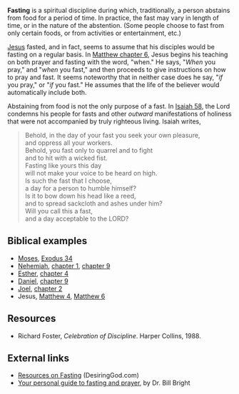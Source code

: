 **Fasting** is a spiritual discipline during which, traditionally,
a person abstains from food for a period of time. In practice, the
fast may vary in length of time, or in the nature of the
abstention. (Some people choose to fast from only certain foods, or
from activities or entertainment, etc.)

[Jesus](Jesus "Jesus") fasted, and in fact, seems to assume that
his disciples would be fasting on a regular basis. In
[Matthew chapter 6](http://www.biblegateway.com/passage/?search=Matthew%206:16-18;&version=47;),
Jesus begins his teaching on both prayer and fasting with the word,
"when." He says, "*When* you pray," and "*when* you fast," and then
proceeds to give instructions on how to pray and fast. It seems
noteworthy that in neither case does he say, "*if* you pray," or
"*if* you fast." He assumes that the life of the believer would
automatically include both.

Abstaining from food is not the only purpose of a fast. In
[Isaiah 58](http://www.biblegateway.com/passage/?search=isaiah%2058;&version=47;),
the Lord condemns his people for fasts and other *outward*
manifestations of holiness that were not accompanied by truly
righteous living. Isaiah writes,

> Behold, in the day of your fast you seek your own pleasure,  
> and oppress all your workers.  
> Behold, you fast only to quarrel and to fight   
> and to hit with a wicked fist.  
> Fasting like yours this day   
> will not make your voice to be heard on high.  
> Is such the fast that I choose,   
> a day for a person to humble himself?  
> Is it to bow down his head like a reed,  
> and to spread sackcloth and ashes under him?  
> Will you call this a fast,   
> and a day acceptable to the LORD?


## Biblical examples

-   [Moses](Moses "Moses"),
    [Exodus 34](http://www.biblegateway.com/passage/?search=Exodus%2034:27-28;&version=31;)
-   [Nehemiah](index.php?title=Nehemiah&action=edit&redlink=1 "Nehemiah (page does not exist)"),
    [chapter 1](http://www.biblegateway.com/passage/?search=Nehemiah%201:1-10;&version=47;),
    [chapter 9](http://www.biblegateway.com/passage/?search=Nehemiah%209:1-7;&version=47;)
-   [Esther](index.php?title=Esther&action=edit&redlink=1 "Esther (page does not exist)"),
    [chapter 4](http://www.biblegateway.com/passage/?search=Esther%204:13-16;&version=47;)
-   [Daniel](Daniel "Daniel"),
    [chapter 9](http://www.biblegateway.com/passage/?search=Daniel%209:1-5;&version=47;)
-   [Joel](index.php?title=Joel&action=edit&redlink=1 "Joel (page does not exist)"),
    [chapter 2](http://www.biblegateway.com/passage/?search=Joel%202:12-14;&version=47;)
-   Jesus,
    [Matthew 4](http://www.biblegateway.com/passage/?search=Matthew%204:1-4;&version=47;),
    [Matthew 6](http://www.biblegateway.com/passage/?search=Matthew%206:16-18;&version=31;)

## Resources

-   Richard Foster, *Celebration of Discipline*. Harper Collins,
    1988.

## External links

-   [Resources on Fasting](http://www.desiringgod.org/ResourceLibrary/TopicIndex/26_Fasting/)
    (DesiringGod.com)
-   [Your personal guide to fasting and prayer](http://www.billbright.com/howtofast/),
    by Dr. Bill Bright



